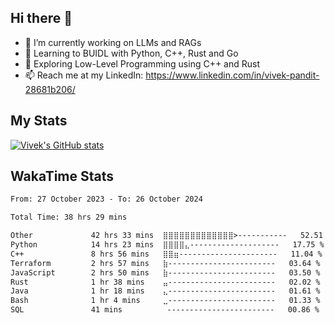## Hi there 👋

- 🔭 I’m currently working on LLMs and RAGs
- 🌱 Learning to BUIDL with Python, C++, Rust and Go 
- 🤔 Exploring Low-Level Programming using C++ and Rust 
- 📫 Reach me at my LinkedIn: https://www.linkedin.com/in/vivek-pandit-28681b206/

## My Stats
[![Vivek's GitHub stats](https://github-readme-stats.vercel.app/api?username=ipanditi&show_icons=true&theme=dark)](https://ipanditi.github.io/)

## WakaTime Stats
<!--START_SECTION:waka-->

```txt
From: 27 October 2023 - To: 26 October 2024

Total Time: 38 hrs 29 mins

Other             42 hrs 33 mins  ⣿⣿⣿⣿⣿⣿⣿⣿⣿⣿⣿⣿⣿>-----------   52.51 %
Python            14 hrs 23 mins  ⣿⣿⣿⣿⣄--------------------   17.75 %
C++               8 hrs 56 mins   ⣿⣿⣶----------------------   11.04 %
Terraform         2 hrs 57 mins   ⣷------------------------   03.64 %
JavaScript        2 hrs 50 mins   ⣷------------------------   03.50 %
Rust              1 hr 38 mins    ⣤------------------------   02.02 %
Java              1 hr 18 mins    ⣄------------------------   01.61 %
Bash              1 hr 4 mins     ⣀------------------------   01.33 %
SQL               41 mins          ------------------------   00.86 %
```

<!--END_SECTION:waka-->


